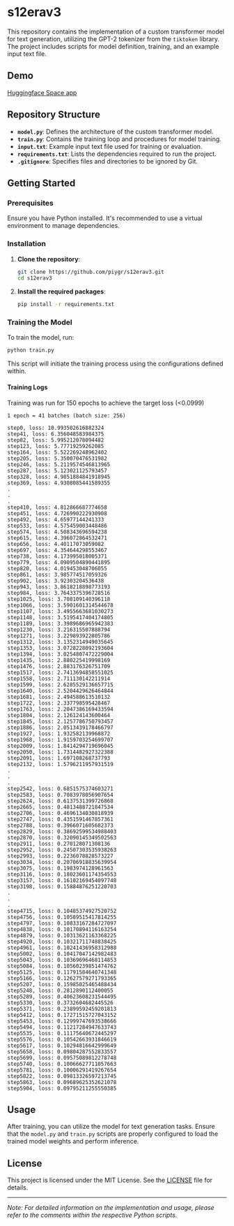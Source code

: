 # s12erav3

This repository contains the implementation of a custom transformer model for text generation, utilizing the GPT-2 tokenizer from the `tiktoken` library. The project includes scripts for model definition, training, and an example input text file.
## Demo
[Huggingface Space app](https://huggingface.co/spaces/piyushgrover/Decoder124M-S12ERAv3)
## Repository Structure

- **`model.py`**: Defines the architecture of the custom transformer model.
- **`train.py`**: Contains the training loop and procedures for model training.
- **`input.txt`**: Example input text file used for training or evaluation.
- **`requirements.txt`**: Lists the dependencies required to run the project.
- **`.gitignore`**: Specifies files and directories to be ignored by Git.

## Getting Started

### Prerequisites

Ensure you have Python installed. It's recommended to use a virtual environment to manage dependencies.

### Installation

1. **Clone the repository**:
   ```bash
   git clone https://github.com/piygr/s12erav3.git
   cd s12erav3
   ```

2. **Install the required packages**:
   ```bash
   pip install -r requirements.txt
   ```

### Training the Model

To train the model, run:
```bash
python train.py
```
This script will initiate the training process using the configurations defined within.

#### Training Logs

Training was run for 150 epochs to achieve the target loss (<0.0999)


```
1 epoch = 41 batches (batch size: 256)

step0, loss: 10.993502616882324
step41, loss: 6.356048583984375
step82, loss: 5.995212078094482
step123, loss: 5.77719259262085
step164, loss: 5.522269248962402
step205, loss: 5.350070476531982
step246, loss: 5.2119574546813965
step287, loss: 5.123021125793457
step328, loss: 4.9851884841918945
step369, loss: 4.9308085441589355
.
.
.
step410, loss: 4.812866687774658
step451, loss: 4.726990222930908
step492, loss: 4.65977144241333
step533, loss: 4.575459003448486
step574, loss: 4.508343696594238
step615, loss: 4.396072864532471
step656, loss: 4.40117073059082
step697, loss: 4.354644298553467
step738, loss: 4.173995018005371
step779, loss: 4.0909504890441895
step820, loss: 4.019453048706055
step861, loss: 3.985774517059326
step902, loss: 3.92303204536438
step943, loss: 3.8618218898773193
step984, loss: 3.7643375396728516
step1025, loss: 3.708109140396118
step1066, loss: 3.5901601314544678
step1107, loss: 3.4955663681030273
step1148, loss: 3.5195417404174805
step1189, loss: 3.3989686965942383
step1230, loss: 3.216315507888794
step1271, loss: 3.229893922805786
step1312, loss: 3.1352314949035645
step1353, loss: 3.0728228092193604
step1394, loss: 3.0254807472229004
step1435, loss: 2.880225419998169
step1476, loss: 2.883176326751709
step1517, loss: 2.7413694858551025
step1558, loss: 2.711130142211914
step1599, loss: 2.6285529136657715
step1640, loss: 2.5204429626464844
step1681, loss: 2.494588613510132
step1722, loss: 2.337798595428467
step1763, loss: 2.2047386169433594
step1804, loss: 2.126124143600464
step1845, loss: 2.1257786750793457
step1886, loss: 2.0513439178466797
step1927, loss: 1.932582139968872
step1968, loss: 1.9159703254699707
step2009, loss: 1.8414294719696045
step2050, loss: 1.7314482927322388
step2091, loss: 1.697108268737793
step2132, loss: 1.5796211957931519
.
.
.
step2542, loss: 0.6851575374603271
step2583, loss: 0.7083978056907654
step2624, loss: 0.6137531399726868
step2665, loss: 0.4813488721847534
step2706, loss: 0.4696134030818939
step2747, loss: 0.4351591467857361
step2788, loss: 0.3966071605682373
step2829, loss: 0.38692599534988403
step2870, loss: 0.32090145349502563
step2911, loss: 0.270128071308136
step2952, loss: 0.24507303535938263
step2993, loss: 0.2236078828573227
step3034, loss: 0.20706918835639954
step3075, loss: 0.1983974128961563
step3116, loss: 0.18023601174354553
step3157, loss: 0.16102169454097748
step3198, loss: 0.15884876251220703
.
.
.
step4715, loss: 0.10485374927520752
step4756, loss: 0.10589515417814255
step4797, loss: 0.10833167284727097
step4838, loss: 0.10170894116163254
step4879, loss: 0.10313621163368225
step4920, loss: 0.10321711748838425
step4961, loss: 0.10241436958312988
step5002, loss: 0.10417047142982483
step5043, loss: 0.10369696468114853
step5084, loss: 0.10560239851474762
step5125, loss: 0.11791584640741348
step5166, loss: 0.12627579271793365
step5207, loss: 0.15985025465488434
step5248, loss: 0.2812890112400055
step5289, loss: 0.40623608231544495
step5330, loss: 0.3732604682445526
step5371, loss: 0.23899592459201813
step5412, loss: 0.17271515727043152
step5453, loss: 0.12999747693538666
step5494, loss: 0.11217284947633743
step5535, loss: 0.11175640672445297
step5576, loss: 0.10542663931846619
step5617, loss: 0.10294816642999649
step5658, loss: 0.09804287552833557
step5699, loss: 0.09575089812278748
step5740, loss: 0.10066627711057663
step5781, loss: 0.10006291419267654
step5822, loss: 0.09813326597213745
step5863, loss: 0.09689625352621078
step5904, loss: 0.09795211255550385
```
## Usage

After training, you can utilize the model for text generation tasks. Ensure that the `model.py` and `train.py` scripts are properly configured to load the trained model weights and perform inference.

## License

This project is licensed under the MIT License. See the [LICENSE](LICENSE) file for details.

---

*Note: For detailed information on the implementation and usage, please refer to the comments within the respective Python scripts.*
